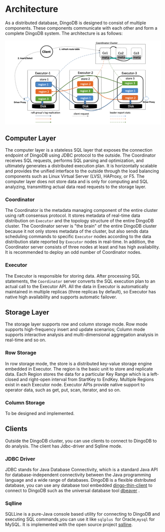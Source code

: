 # Architecture


As a distributed database, DingoDB is designed to consist of multiple components. These components communicate with each other and form a complete DingoDB system. The architecture is as follows:

![Architecture about DingoDB](../images/dingo-architecture_old.png)

## Computer Layer

The computer layer is a stateless SQL layer that exposes the connection endpoint of DingoDB using JDBC protocol to the outside. The Coordinator receives SQL requests, performs SQL parsing and optimization, and ultimately generates a distributed execution plan. It is horizontally scalable and provides the unified interface to the outside through the load balancing components such as Linux Virtual Server (LVS), HAProxy, or F5. The computer layer does not store data and is only for computing and SQL analyzing, transmitting actual data read requests to the storage layer.

### Coordinator

The Coordinator is the metadata managing component of the entire cluster using raft consensus protocol. It stores metadata of real-time data distribution on `Executor` and the topology structure of the entire DingoDB cluster. The Coordinator server is "the brain" of the entire DingoDB cluster because it not only stores metadata of the cluster, but also sends data scheduling commands to specific `Executor` nodes according to the data distribution state reported by `Executor` nodes in real-time. In addition, the Coordinator server consists of three nodes at least and has high availability. It is recommended to deploy an odd number of Coordinator nodes.

### Executor

The Executor is responsible for storing data. After processing SQL statements, the `Coordinator` server converts the SQL execution plan to an actual call to the Executor API. All the data in Executor is automatically maintained in multiple replicas (three replicas by default), so Executor has native high availability and supports automatic failover.

## Storage Layer

The storage layer supports row and column storage mode. Row mode supports high-frequency insert and update scenarios; Column mode supports interactive analysis and multi-dimensional aggregation analysis in real-time and so on.

### Row Storage

In row storage mode, the store is a distributed key-value storage engine embedded in Executor. The region is the basic unit to store and replicate data. Each Region stores the data for a particular Key Range which is a left-closed and right-open interval from StartKey to EndKey. Multiple Regions exist in each Executor node. Executor APIs provide native support to operator data,  such as get, put, scan, iterator, and so on. 

### Column Storage

To be designed and implemented.

## Clients

Outside the DingoDB cluster, you can use clients to connect to DingoDB to do analysis. The client has Jdbc-driver and Sqlline mode.

### JDBC Driver

JDBC stands for Java Database Connectivity, which is a standard Java API for database-independent connectivity between the Java programming language and a wide range of databases. DingoDB is a flexible distributed database, you can use any database tool embedded [dingo-thin-client](../usage/how_to_use_dingodb.md) to connect to DingoDB such as the universal database tool [dbeaver](https://dbeaver.io/) .


### Sqlline 

SQLLine is a pure-Java console based utility for connecting to DingoDB and executing SQL commands,you can use it like `sqlplus `for Oracle,`mysql` for MySQL. It is implemented with the open source project [sqlline](https://github.com/julianhyde/sqlline).


